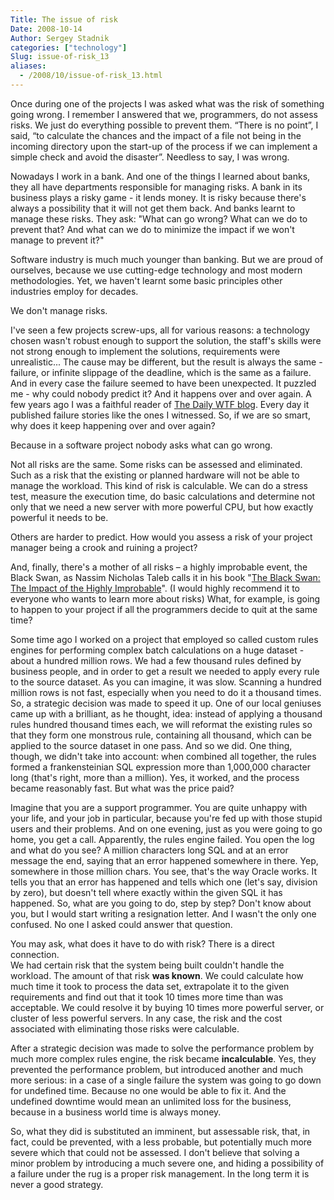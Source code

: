 ```yaml
---
Title: The issue of risk
Date: 2008-10-14
Author: Sergey Stadnik
categories: ["technology"]
Slug: issue-of-risk_13
aliases:
  - /2008/10/issue-of-risk_13.html
---
```


Once during one of the projects I was asked what was the risk of
something going wrong. I remember I answered that we, programmers, do
not assess risks. We just do everything possible to prevent them. “There
is no point”, I said, “to calculate the chances and the impact of a file
not being in the incoming directory upon the start-up of the process if
we can implement a simple check and avoid the disaster”.
Needless to say, I was wrong.

Nowadays I work in a bank. And one of the things I learned about banks,
they all have departments responsible for managing risks. A bank in its
business plays a risky game - it lends money. It is risky because
there's always a possibility that it will not get them back. And banks
learnt to manage these risks. They ask: "What can go wrong? What can we
do to prevent that? And what can we do to minimize the impact if we
won't manage to prevent it?"

Software industry is much much younger than banking. But we are proud of
ourselves, because we use cutting-edge technology and most modern
methodologies. Yet, we haven't learnt some basic principles other
industries employ for decades.

We don't manage risks.

I've seen a few projects screw-ups, all for various reasons: a
technology chosen wasn't robust enough to support the solution, the
staff's skills were not strong enough to implement the solutions,
requirements were unrealistic... The cause may be different, but the
result is always the same - failure, or infinite slippage of the
deadline, which is the same as a failure.
And in every case the failure seemed to have been unexpected. It
puzzled me - why could nobody predict it? And it happens over and over
again. A few years ago I was a faithful reader of [The Daily WTF blog](https://thedailywtf.com/). Every day it published failure stories
like the ones I witnessed. So, if we are so smart, why does it keep
happening over and over again?

Because in a software project nobody asks what can go wrong.

Not all risks are the same. Some risks can be assessed and eliminated.
Such as a risk that the existing or planned hardware will not be able to
manage the workload. This kind of risk is calculable. We can do a stress
test, measure the execution time, do basic calculations and determine
not only that we need a new server with more powerful CPU, but how
exactly powerful it needs to be.

Others are harder to predict. How would you assess a risk of your
project manager being a crook and ruining a project?

And, finally, there's a mother of all risks – a highly improbable event,
the Black Swan, as Nassim Nicholas Taleb calls it in his book "[The Black Swan: The Impact of the Highly
Improbable](https://en.wikipedia.org/wiki/The_Black_Swan_%282007_book%29)".
(I would highly recommend it to everyone who wants to learn more about
risks) What, for example, is going to happen to your project if all the
programmers decide to quit at the same time?

Some time ago I worked on a project that employed so called custom rules engines
for performing complex batch calculations on a huge dataset - about a
hundred million rows. We had a few thousand rules defined by business
people, and in order to get a result we needed to apply every rule to
the source dataset. As you can imagine, it was slow. Scanning a hundred
million rows is not fast, especially when you need to do it a thousand
times. So, a strategic decision was made to speed it up. One of our
local geniuses came up with a brilliant, as he thought, idea: instead of
applying a thousand rules hundred thousand times each, we will reformat
the existing rules so that they form one monstrous rule, containing all
thousand, which can be applied to the source dataset in one pass. And so
we did. One thing, though, we didn't take into account: when combined
all together, the rules formed a frankensteinian SQL expression more
than 1,000,000 character long (that's right, more than a million). Yes, it
worked, and the process became reasonably fast. But what was the price
paid?

Imagine that you are a support programmer. You are quite unhappy with
your life, and your job in particular, because you're fed up with those
stupid users and their problems. And on one evening, just as you were
going to go home, you get a call. Apparently, the rules engine failed.
You open the log and what do you see? A million characters long SQL and
at an error message the end, saying that an error happened somewhere in
there. Yep, somewhere in those million chars. You see, that's the way
Oracle works. It tells you that an error has happened and tells which
one (let's say, division by zero), but doesn't tell where exactly within
the given SQL it has happened. So, what are you going to do, step by
step? Don't know about you, but I would start writing a resignation
letter. And I wasn't the only one confused. No one I asked could answer
that question.

You may ask, what does it have to do with risk? There is a direct
connection.<br>
We had certain risk that the system being built couldn't handle the
workload. The amount of that risk __was known__. We could calculate how much time it took to process the
data set, extrapolate it to the given requirements and find out that it
took 10 times more time than was acceptable. We could resolve it by
buying 10 times more powerful server, or cluster of less powerful
servers. In any case, the risk and the cost associated with eliminating
those risks were calculable.

After a strategic decision was made to solve the performance problem by
much more complex rules engine, the risk became __incalculable__. Yes, they
prevented the performance problem, but introduced another and much more
serious: in a case of a single failure the system was going to go down
for undefined time. Because no one would be able to fix it. And the
undefined downtime would mean an unlimited loss for the business,
because in a business world time is always money.

So, what they did is substituted an imminent, but assessable risk, that,
in fact, could be prevented, with a less probable, but potentially much
more severe which that could not be assessed. I don't believe that
solving a minor problem by introducing a much severe one, and hiding a
possibility of a failure under the rug is a proper risk management. In the long term it is never a good strategy.